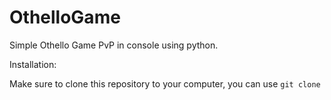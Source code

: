 # OthelloGame
Simple Othello Game PvP in console using python.

Installation:

Make sure to clone this repository to your computer, you can use ```git clone```
